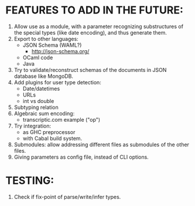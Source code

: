 FEATURES TO ADD IN THE FUTURE:
==============================

1. Allow use as a module, with a parameter recognizing substructures of the special types (like date encoding), and thus generate them.
2. Export to other languages:
    * JSON Schema (WAML?)
        - http://json-schema.org/
    * OCaml code
    * Java
3. Try to validate/reconstruct schemas of the documents in JSON database like MongoDB.
4. Add plugins for user type detection:
    * Date/datetimes
    * URLs
    * int vs double
5. Subtyping relation
6. Algebraic sum encoding:
    * transcriptic.com example ("op")
7. Try integration:
    * as GHC preprocessor
    * with Cabal build system.
8. Submodules: allow addressing different files as submodules of the other files.
9. Giving parameters as config file, instead of CLI options.

TESTING:
========
1. Check if fix-point of parse/write/infer types.

